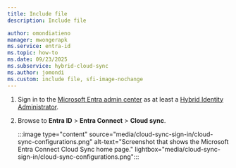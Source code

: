 ```yaml
---
title: Include file
description: Include file

author: omondiatieno
manager: mwongerapk
ms.service: entra-id
ms.topic: how-to
ms.date: 09/23/2025
ms.subservice: hybrid-cloud-sync
ms.author: jomondi
ms.custom: include file, sfi-image-nochange
---
```


1. Sign in to the [Microsoft Entra admin center](https://entra.microsoft.com) as at least a [Hybrid Identity Administrator](~/identity/role-based-access-control/permissions-reference.md#hybrid-identity-administrator).

1. Browse to **Entra ID** > **Entra Connect** > **Cloud sync**.

   :::image type="content" source="media/cloud-sync-sign-in/cloud-sync-configurations.png" alt-text="Screenshot that shows the Microsoft Entra Connect Cloud Sync home page." lightbox="media/cloud-sync-sign-in/cloud-sync-configurations.png":::
